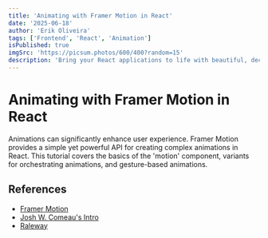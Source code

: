 ```yaml
---
title: 'Animating with Framer Motion in React'
date: '2025-06-18'
author: 'Erik Oliveira'
tags: ['Frontend', 'React', 'Animation']
isPublished: true
imgSrc: 'https://picsum.photos/600/400?random=15'
description: 'Bring your React applications to life with beautiful, declarative animations using the Framer Motion library.'
---
```


# Animating with Framer Motion in React

Animations can significantly enhance user experience. Framer Motion provides a simple yet powerful API for creating complex animations in React. This tutorial covers the basics of the 'motion' component, variants for orchestrating animations, and gesture-based animations.

## References

- [Framer Motion](https://www.framer.com/motion/)
- [Josh W. Comeau's Intro](https://www.joshwcomeau.com/animation/framer-motion-introduction/)
- [Raleway](https://fonts.google.com/specimen/Raleway)
